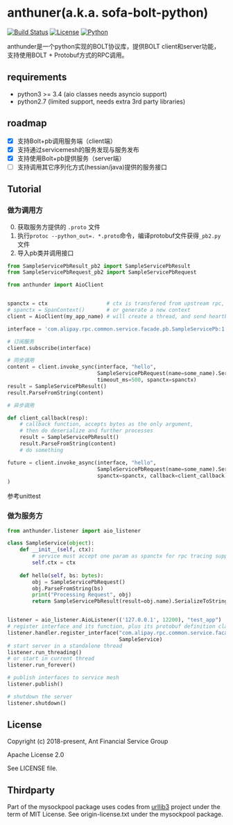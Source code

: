 # anthuner(a.k.a. sofa-bolt-python)

[![Build Status](https://travis-ci.org/alipay/sofa-bolt-python.svg?branch=master)](https://travis-ci.org/alipay/sofa-bolt-python)
[![License](https://img.shields.io/badge/license-Apache_2.0-lightgrey.svg)](https://pypi.org/project/anthunder/)
[![Python](https://img.shields.io/badge/python-2.7%7C3.4%7C3.5%7C3.6-blue.svg)](https://pypi.org/project/anthunder/)

anthunder是一个python实现的BOLT协议库，提供BOLT client和server功能，支持使用BOLT + Protobuf方式的RPC调用。

## requirements

- python3 >= 3.4 (aio classes needs asyncio support)
- python2.7 (limited support, needs extra 3rd party libraries)


## roadmap

- [x] 支持Bolt+pb调用服务端（client端）
- [x] 支持通过servicemesh的服务发现与服务发布
- [x] 支持使用Bolt+pb提供服务（server端）
- [ ] 支持调用其它序列化方式(hessian/java)提供的服务接口

## Tutorial

### 做为调用方
0. 获取服务方提供的 `.proto` 文件
1. 执行`protoc --python_out=. *.proto`命令，编译protobuf文件获得`_pb2.py`文件
2. 导入pb类并调用接口

```python
from SampleServicePbResult_pb2 import SampleServicePbResult
from SampleServicePbRequest_pb2 import SampleServicePbRequest

from anthunder import AioClient


spanctx = ctx                   # ctx is transfered from upstream rpc, which is an object of mytracer.SpanContext, stores rpc_trace_context
# spanctx = SpanContext()       # or generate a new context
client = AioClient(my_app_name) # will create a thread, and send heartbeat to mesh every 30s

interface = 'com.alipay.rpc.common.service.facade.pb.SampleServicePb:1.0'

# 订阅服务
client.subscribe(interface)

# 同步调用
content = client.invoke_sync(interface, "hello",
                             SampleServicePbRequest(name=some_name).SerializeToString(),
                             timeout_ms=500, spanctx=spanctx)
result = SampleServicePbResult()
result.ParseFromString(content)

# 异步调用

def client_callback(resp):
    # callback function, accepts bytes as the only argument,
    # then do deserialize and further processes
    result = SampleServicePbResult()
    result.ParseFromString(content)
    # do something

future = client.invoke_async(interface, "hello", 
                             SampleServicePbRequest(name=some_name).SerializeToString(),
                             spanctx=spanctx, callback=client_callback)
)

```

参考unittest

### 做为服务方

```python
from anthunder.listener import aio_listener

class SampleService(object):
    def __init__(self, ctx):
        # service must accept one param as spanctx for rpc tracing support
        self.ctx = ctx
        
    def hello(self, bs: bytes):
        obj = SampleServicePbRequest()
        obj.ParseFromString(bs)
        print("Processing Request", obj)
        return SampleServicePbResult(result=obj.name).SerializeToString()


listener = aio_listener.AioListener(('127.0.0.1', 12200), "test_app")
# register interface and its function, plus its protobuf definition class
listener.handler.register_interface("com.alipay.rpc.common.service.facade.pb.SampleServicePb:1.0",
                                    SampleService)
# start server in a standalone thread
listener.run_threading()
# or start in current thread
listener.run_forever()

# publish interfaces to service mesh
listener.publish()

# shutdown the server
listener.shutdown()

```

## License

Copyright (c) 2018-present, Ant Financial Service Group

Apache License 2.0

See LICENSE file.

## Thirdparty

Part of the mysockpool package uses codes from [urllib3](https://github.com/urllib3/urllib3) project 
under the term of MIT License. See origin-license.txt under the mysockpool package.

